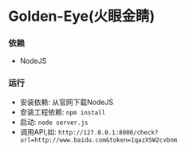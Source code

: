 # Golden-Eye(火眼金睛)

### 依赖

- NodeJS

### 运行

- 安装依赖: 从官网下载NodeJS
- 安装工程依赖: `npm install`
- 启动: `node server.js`
- 调用API,如: `http://127.0.0.1:8000/check?url=http://www.baidu.com&token=1qazXSW2cvbnm`
